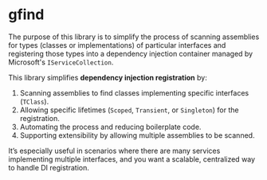 # gfind

The purpose of this library is to simplify the process of scanning assemblies for types (classes or implementations) of particular interfaces and registering those types into a dependency injection container managed by Microsoft's `IServiceCollection`.

This library simplifies **dependency injection registration** by:
1. Scanning assemblies to find classes implementing specific interfaces (`TClass`).
2. Allowing specific lifetimes (`Scoped`, `Transient`, or `Singleton`) for the registration.
3. Automating the process and reducing boilerplate code.
4. Supporting extensibility by allowing multiple assemblies to be scanned.

It’s especially useful in scenarios where there are many services implementing multiple interfaces, and you want a scalable, centralized way to handle DI registration.
